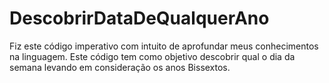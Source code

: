 # DescobrirDataDeQualquerAno
Fiz este código imperativo com intuito de aprofundar meus conhecimentos na linguagem. Este código tem como objetivo descobrir qual o dia da semana levando em consideração os anos Bissextos.
